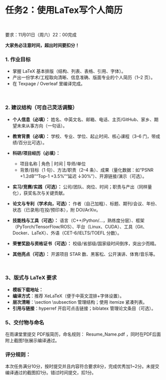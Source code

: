 # 任务2：使用LaTex写个人简历


<br>

要求：11月01日（周六）22：00完成

**大家务必注意时间，超出时间要扣分！** 



### 1. 作业目标

- 掌握 LaTeX 基本排版（结构、列表、表格、引用、字体）。
- 产出一份学术/工程取向清晰、信息准确、版面专业的个人简历（1–2 页）。
- 在 Texpage / Overleaf 里编译完成。

<br>

### 2. 建议结构（可自己灵活调整）

- **个人信息（必填）：** 姓名、中英文名、邮箱、电话、主页/GitHub、家乡、期望未来从事方向（一句话）。
- **教育背景（必填）：** 学校、专业、学位、起止时间、核心课程（3–6 门，带成绩/百分比可选）。
- **科研/项目经历（必填）：**
  - 项目名称 | 角色 | 时间 | 导师/单位
  - 背景/目标（1 句）、方法/职责（2–4 条）、成果（量化数据：如“PSNR +1.2dB”“Top-1 +3.5%”“延迟 ↓30%”）、开源链接/演示（可选）。
- **实习/竞赛/实践（可选）：** 公司/团队、岗位、时间；职责与产出（同样量化），获奖名次与关键贡献。
- **论文与专利（学术向，可选）：** 作者（自己加粗）、标题、期刊/会议、年份、状态（已录用/在投/预印本），附 DOI/ArXiv。
- **技能栈与工具（可选）：** 语言（C++/Python/…，熟练度分层）、框架（PyTorch/TensorFlow/ROS）、平台（Linux、CUDA）、工具（Git、Docker、LaTeX）、外语（CET-6/IELTS/TOEFL 分数）。
- **荣誉奖励与资格证书（可选）：** 校级/省部级/国家级时间倒序，突出少而精。
- **其他亮点（可选）：** 开源项目 STAR 数、黑客松、公开演讲、体育/音乐等。

  <br>

### 3、版式与 LaTeX 要求
- **模板下载地址：** 
- **编译方式**：推荐 XeLaTeX（便于中英文混排+字体设置）。
- **层次清晰**：\section  \subsection 管理结构；使用 itemize 紧凑列表。
- **引用与链接**：hyperref 开启可点击链接；biblatex 管理论文条目（可选）。

### 5、交付物与命名

在雨课堂里提交 PDF版简历，命名规则： Resume_Name.pdf ，同时在PDF后面附上截图1张展示编译通过。

### 评分规则：

本次任务满分10分，按时提交并且内容符合要求8分，完成优秀加1~2分。未提交编译通过的截图扣1分。错过时间提交，扣1分。

